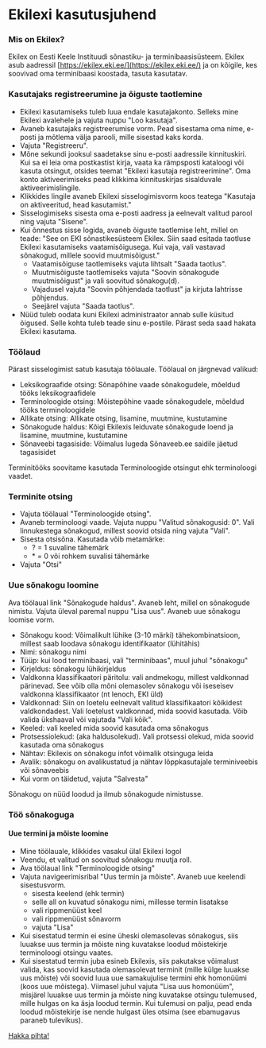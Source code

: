 ﻿# Ekilexi kasutusjuhend

### Mis on Ekilex?

Ekilex on Eesti Keele Instituudi sõnastiku- ja terminibaasisüsteem. Ekilex asub aadressil [https://ekilex.eki.ee/](https://ekilex.eki.ee/) ja on kõigile, kes soovivad oma terminibaasi koostada, tasuta kasutatav.

### Kasutajaks registreerumine ja õiguste taotlemine

- Ekilexi kasutamiseks tuleb luua endale kasutajakonto. Selleks mine Ekilexi avalehele ja vajuta nuppu "Loo kasutaja". 
- Avaneb kasutajaks registreerumise vorm. Pead sisestama oma nime, e-posti ja mõtlema välja parooli, mille sisestad kaks korda. 
- Vajuta "Registreeru". 
- Mõne sekundi jooksul saadetakse sinu e-posti aadressile kinnituskiri. Kui sa ei leia oma postkastist kirja, vaata ka rämpsposti kataloogi või kasuta otsingut, otsides teemat "Ekilexi kasutaja registreerimine". Oma konto aktiveerimiseks pead klikkima kinnituskirjas sisalduvale aktiveerimislingile.
- Klikkides lingile avaneb Ekilexi sisselogimisvorm koos teatega "Kasutaja on aktiveeritud, head kasutamist."
- Sisselogimiseks sisesta oma e-posti aadress ja eelnevalt valitud parool ning vajuta "Sisene".
- Kui õnnestus sisse logida, avaneb õiguste taotlemise leht, millel on teade: "See on EKI sõnastikesüsteem Ekilex. Siin saad esitada taotluse Ekilexi kasutamiseks vaatamisõigusega. Kui vaja, vali vastavad sõnakogud, millele soovid muutmisõigust."
  - Vaatamisõiguse taotlemiseks vajuta lihtsalt "Saada taotlus". 
  - Muutmisõiguste taotlemiseks vajuta "Soovin sõnakogude muutmisõigust" ja vali soovitud sõnakogu(d). 
  - Vajadusel vajuta "Soovin põhjendada taotlust" ja kirjuta lahtrisse põhjendus. 
  - Seejärel vajuta "Saada taotlus".
- Nüüd tuleb oodata kuni Ekilexi administraator annab sulle küsitud õigused. Selle kohta tuleb teade sinu e-postile. Pärast seda saad hakata Ekilexi kasutama.

### Töölaud

Pärast sisselogimist satub kasutaja töölauale. Töölaual on järgnevad valikud:

- Leksikograafide otsing: Sõnapõhine vaade sõnakogudele, mõeldud tööks leksikograafidele
- Terminoloogide otsing: Mõistepõhine vaade sõnakogudele, mõeldud tööks terminoloogidele
- Allikate otsing: Allikate otsing, lisamine, muutmine, kustutamine
- Sõnakogude haldus: Kõigi Ekilexis leiduvate sõnakogude loend ja lisamine, muutmine, kustutamine
- Sõnaveebi tagasiside: Võimalus lugeda Sõnaveeb.ee saidile jäetud tagasisidet

Terminitööks soovitame kasutada Terminoloogide otsingut ehk terminoloogi vaadet.

### Terminite otsing

- Vajuta töölaual "Terminoloogide otsing".
- Avaneb terminoloogi vaade. Vajuta nuppu "Valitud sõnakogusid: 0". Vali linnukestega sõnakogud, millest soovid otsida ning vajuta "Vali".
- Sisesta otsisõna. Kasutada võib metamärke: 
  - ? = 1 suvaline tähemärk
  - \* = 0 või rohkem suvalisi tähemärke
- Vajuta "Otsi"

### Uue sõnakogu loomine

Ava töölaual link "Sõnakogude haldus". Avaneb leht, millel on sõnakogude nimistu. Vajuta üleval paremal nuppu "Lisa uus". Avaneb uue sõnakogu loomise vorm.
- Sõnakogu kood: Võimalikult lühike (3-10 märki) tähekombinatsioon, millest saab loodava sõnakogu identifikaator (lühitähis)
- Nimi: sõnakogu nimi
- Tüüp: kui lood terminibaasi, vali "terminibaas", muul juhul "sõnakogu"
- Kirjeldus: sõnakogu lühikirjeldus
- Valdkonna klassifikaatori päritolu: vali andmekogu, millest valdkonnad pärinevad. See võib olla mõni olemasolev sõnakogu või iseseisev valdkonna klassifikaator (nt lenoch, EKI üld)
- Valdkonnad: Siin on loetelu eelnevalt valitud klassifikaatori kõikidest valdkondadest. Vali loetelust valdkonnad, mida soovid kasutada. Võib valida ükshaaval või vajutada "Vali kõik".
- Keeled: vali keeled mida soovid kasutada oma sõnakogus
- Protsessiolekud: (aka haldusolekud). Vali protsessi olekud, mida soovid kasutada oma sõnakogus
- Nähtav: Ekilexis on sõnakogu infot võimalik otsinguga leida
- Avalik: sõnakogu on avalikustatud ja nähtav lõppkasutajale terminiveebis või sõnaveebis
- Kui vorm on täidetud, vajuta "Salvesta"

Sõnakogu on nüüd loodud ja ilmub sõnakogude nimistusse.

### Töö sõnakoguga

#### Uue termini ja mõiste loomine
- Mine töölauale, klikkides vasakul ülal Ekilexi logol
- Veendu, et valitud on soovitud sõnakogu muutja roll. 
- Ava töölaual link "Terminoloogide otsing"
- Vajuta navigeerimisribal "Uus termin ja mõiste". Avaneb uue keelendi sisestusvorm.
  - sisesta keelend (ehk termin)
  - selle all on kuvatud sõnakogu nimi, millesse termin lisatakse
  - vali rippmenüüst keel
  - vali rippmenüüst sõnavorm
  - vajuta "Lisa"
- Kui sisestatud termin ei esine üheski olemasolevas sõnakogus, siis luuakse uus termin ja mõiste ning kuvatakse loodud mõistekirje terminoloogi otsingu vaates.
- Kui sisestatud termin juba esineb Ekilexis, siis pakutakse võimalust valida, kas soovid kasutada olemasolevat terminit (mille külge luuakse uus mõiste) või soovid luua uue samakujulise termini ehk homonüümi (koos uue mõistega). Viimasel juhul vajuta "Lisa uus homonüüm", misjärel luuakse uus termin ja mõiste ning kuvatakse otsingu tulemused, mille hulgas on ka äsja loodud termin. Kui tulemusi on palju, pead enda loodud mõistekirje ise nende hulgast üles otsima (see ebamugavus paraneb tulevikus).


[Hakka pihta!](https://ekilex.eki.ee/)


